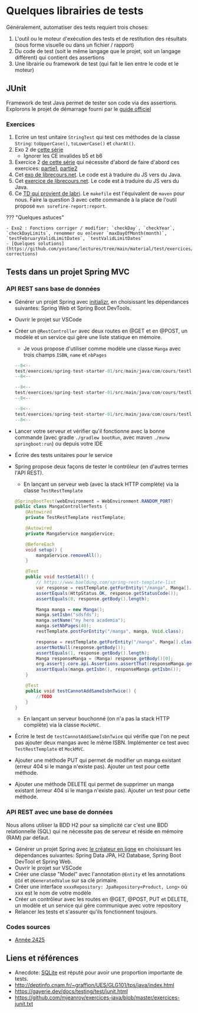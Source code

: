 # Quelques librairies de tests

Généralement, automatiser des tests requiert trois choses:

1. L'outil ou le moteur d'exécution des tests et de restitution des résultats (sous forme visuelle ou dans un fichier / rapport)
1. Du code de test (soit le même langage que le projet, soit un langage différent) qui contient des assertions
1. Une librairie ou framework de test (qui fait le lien entre le code et le moteur)

## JUnit

Framework de test Java permet de tester son code via des assertions.
Explorons le projet de démarrage fourni par le [guide officiel](https://junit.org/junit5/docs/current/user-guide/)

### Exercices

1. Ecrire un test unitaire `StringTest` qui test ces méthodes de la classe `String`: `toUpperCase()`, `toLowerCase()` et `charAt()`.
1. Exo 2 de [cette série](http://deptinfo.cnam.fr/~graffion/UES/GLG101/tps/java/index.html)
    - Ignorer les CE invalides b5 et b6
1. Exercice 2 [de cette série](https://github.com/mjeanroy/exercices-java/blob/master/exercices-junit.txt) qui nécessite d'abord de faire d'abord ces exercices: [partie1](https://github.com/mjeanroy/exercices-java/blob/master/exercice-data-structures.txt), [partie2](https://github.com/mjeanroy/exercices-java/blob/master/exercice-data-structures2.txt)
1. Cet [exo de librecours.net](https://librecours.net/module/js/js18/test-unitaire_app.xhtml). Le code est à traduire du JS vers du Java.
1. Cet [exercice de librecours.net](https://librecours.net/module/js/js18/test-fonctionnel_app.xhtml). Le code est à traduire du JS vers du Java.
1. Ce [TD qui provient de labri](https://www.labri.fr/perso/renault/working/teaching/testlog/files/td2.pdf). Le `makefile` est l'équivalent de `maven` pour nous. Faire la question 3 avec cette commande à la place de l'outil proposé `mvn surefire-report:report`.

??? "Quelques astuces"

    - Exo2 : Fonctions corriger / modifier: `checkDay`, `checkYear`, `checkDayLimits`, renommer ou enlever `maxDayOfMonth(month)`, `testFebruaryValidLimitDates`, `testValidLimitDates`
    - [Quelques solutions](https://github.com/yostane/lectures/tree/main/material/test/exercices/junit-corrections)

## Tests dans un projet Spring MVC

### API REST sans base de données

- Générer un projet Spring avec [initializr](https://start.spring.io/), en choisissant les dépendances suivantes: Spring Web et Spring Boot DevTools.
- Ouvrir le projet sur VSCode
- Créer un `@RestController` avec deux routes en @GET et en @POST, un modèle et un service qui gère une liste statique en mémoire.
    - Je vous propose d'utiliser comme modèle une classe `Manga` avec trois champs `ISBN`, `name` et `nbPages`

    ```java
    --8<--
    test/exercices/spring-test-starter-01/src/main/java/com/cours/testlog/model/Manga.java
    --8<--
    ```

    ```java
    --8<--
    test/exercices/spring-test-starter-01/src/main/java/com/cours/testlog/controller/MangaController.java
    --8<--
    ```

    ```java
    --8<--
    test/exercices/spring-test-starter-01/src/main/java/com/cours/testlog/service/MangaService.java
    --8<--
    ```

- Lancer votre serveur et vérifier qu'il fonctionne avec la bonne commande (avec gradle `./gradlew bootRun`, avec maven `./mvnw springboot:run`) ou depuis votre IDE
- Écrire des tests unitaires pour le service
- Spring propose deux façons de tester le contrôleur (en d'autres termes l'API REST).
    - En lançant un serveur web (avec la stack HTTP complète) via la classe `TestRestTemplate`

    ```java
    @SpringBootTest(webEnvironment = WebEnvironment.RANDOM_PORT)
    public class MangaControllerTests {
        @Autowired
        private TestRestTemplate restTemplate;

        @Autowired
        private MangaService mangaService;

        @BeforeEach
        void setup() {
            mangaService.removeAll();
        }

        @Test
        public void testGetAll() {
            // https://www.baeldung.com/spring-rest-template-list
            var response = restTemplate.getForEntity("/manga", Manga[].class);
            assertEquals(HttpStatus.OK, response.getStatusCode());
            assertEquals(0, response.getBody().length);

            Manga manga = new Manga();
            manga.setIsbn("sdsfds");
            manga.setName("my hero academia");
            manga.setNbPages(40);
            restTemplate.postForEntity("/manga", manga, Void.class);

            response = restTemplate.getForEntity("/manga", Manga[].class);
            assertNotNull(response.getBody());
            assertEquals(1, response.getBody().length);
            Manga responseManga = (Manga) response.getBody()[0];
            org.assertj.core.api.Assertions.assertThat(responseManga.getIsbn()).isEqualTo(manga.getIsbn());
            assertEquals(manga.getIsbn(), responseManga.getIsbn());
        }

        @Test
        public void testCannotAddSameIsbnTwice() {
            //TODO
        }
    }
    ```

    - En lançant un serveur bouchonné (on n'a pas la stack HTTP complète) via la classe `MockMVC`.
- Écrire le test de `testCannotAddSameIsbnTwice` qui vérifie que l'on ne peut pas ajouter deux mangas avec le même ISBN. Implémenter ce test avec `TestRestTemplate` et `MockMVC`.
- Ajouter une méthode PUT qui permet de modifier un manga existant (erreur 404 si le manga n'existe pas). Ajouter un test pour cette méthode.
- Ajouter une méthode DELETE qui permet de supprimer un manga existant (erreur 404 si le manga n'existe pas). Ajouter un test pour cette méthode.

### API REST avec une base de données

Nous allons utiliser la BDD H2 pour sa simplicité car c'est une BDD relationnelle (SQL) qui ne nécessite pas de serveur et réside en mémoire (RAM) par défaut.

- Générer un projet Spring avec [le créateur en ligne](https://start.spring.io/) en choisissant les dépendances suivantes: Spring Data JPA, H2 Database, Spring Boot DevTool et Spring Web.
- Ouvrir le projet sur VSCode
- Créer une classe "Model" avec l'annotation `@Entity` et les annotations `@Id` et `@GeneratedValue` sur sa clé primaire.
- Créer une interface `xxxxRepository: JpaRepository<Product, Long>` où xxx est le nom de votre modèle
- Créer un contrôleur avec les routes en @GET, @POST, PUT et DELETE, un modèle et un service qui gère communique avec votre repository
- Relancer les tests et s'assurer qu'ils fonctionnent toujours.

### Codes sources

- [Année 2425](https://github.com/yostane/lectures/tree/main/material/test/24-25/spring-tesinng-3al2425)

## Liens et références

- Anecdote: [SQLite](https://www.sqlite.org/testing.html) est réputé pour avoir une proportion importante de tests.
- <http://deptinfo.cnam.fr/~graffion/UES/GLG101/tps/java/index.html>
- <https://gayerie.dev/docs/testing/test/junit.html>
- <https://github.com/mjeanroy/exercices-java/blob/master/exercices-junit.txt>
